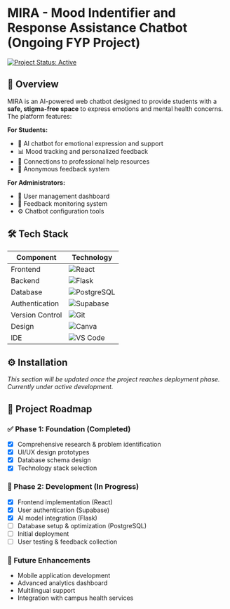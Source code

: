 # MIRA - Mood Indentifier and Response Assistance Chatbot (Ongoing FYP Project)  
[![Project Status: Active](https://img.shields.io/badge/status-active-brightgreen)](https://github.com/MohamedImran7868/Mira)  

## 🌟 Overview  
MIRA is an AI-powered web chatbot designed to provide students with a **safe, stigma-free space** to express emotions and mental health concerns. The platform features:  

**For Students:**  
- 🤖 AI chatbot for emotional expression and support  
- 📊 Mood tracking and personalized feedback  
- 🔗 Connections to professional help resources  
- 📝 Anonymous feedback system  

**For Administrators:**  
- 👥 User management dashboard  
- 📩 Feedback monitoring system  
- ⚙️ Chatbot configuration tools  

## 🛠 Tech Stack  

| Component       | Technology |
|-----------------|------------|
| Frontend        | ![React](https://img.shields.io/badge/React-20232A?logo=react&logoColor=61DAFB) |
| Backend         | ![Flask](https://img.shields.io/badge/Flask-000000?logo=flask&logoColor=white) |
| Database        | ![PostgreSQL](https://img.shields.io/badge/PostgreSQL-336791?logo=postgresql&logoColor=white) |
| Authentication  | ![Supabase](https://img.shields.io/badge/Supabase-3ECF8E?logo=supabase&logoColor=black) |
| Version Control | ![Git](https://img.shields.io/badge/Git-F05032?logo=git&logoColor=white) |
| Design          | ![Canva](https://img.shields.io/badge/Canva-00C4CC?logo=canva&logoColor=white) |
| IDE             | ![VS Code](https://img.shields.io/badge/VS_Code-007ACC?logo=visual-studio-code&logoColor=white) |

## ⚙️ Installation  
*This section will be updated once the project reaches deployment phase. Currently under active development.*

## 📌 Project Roadmap  

### ✅ Phase 1: Foundation (Completed)  
- [X] Comprehensive research & problem identification  
- [X] UI/UX design prototypes  
- [X] Database schema design  
- [X] Technology stack selection  

### 🔧 Phase 2: Development (In Progress)  
- [X] Frontend implementation (React)  
- [X] User authentication (Supabase)  
- [X] AI model integration (Flask)  
- [ ] Database setup & optimization (PostgreSQL)  
- [ ] Initial deployment  
- [ ] User testing & feedback collection  

### 🚀 Future Enhancements  
- Mobile application development  
- Advanced analytics dashboard  
- Multilingual support  
- Integration with campus health services  
